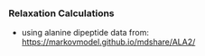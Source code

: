 ### Relaxation Calculations

* using alanine dipeptide data from: https://markovmodel.github.io/mdshare/ALA2/
